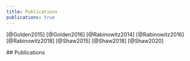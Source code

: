 ```yaml
---
title: Publications
publications: true
---
```


<!-- note: MUST leave blank lines after paragraphs -->
<span class="hide">[@Golden2015]</span>
<span class="hide">[@Golden2016]</span>
<span class="hide">[@Rabinowitz2014]</span>
<span class="hide">[@Rabinowitz2016]</span>
<span class="hide">[@Rabinowitz2018]</span>
<span class="hide">[@Shaw2015]</span>
<span class="hide">[@Shaw2018]</span>
<span class="hide">[@Shaw2020]</span>

<section>
## Publications
</section>

<div class="references">
</div>

